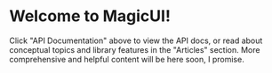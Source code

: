 # Welcome to MagicUI!
Click "API Documentation" above to view the API docs, or read about conceptual topics and library features in the "Articles" section. More comprehensive and helpful content will be here
soon, I promise.
